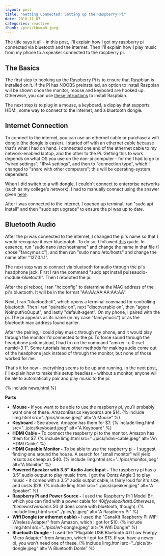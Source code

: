 ```yaml
---
layout: post
title: "Getting Connected: Setting up the Raspberry Pi"
date: 2018-11-07
categories: reactive
thumb: /pics/thumb8.jpeg
---
```


The title says it all - in this post, I'll explain how I got my raspberry pi connected via bluetooth and the internet. Then I'll explain how I play music from my phone to a speaker connected to the raspberry pi.

## The Basics
The first step to hooking up the Raspberry Pi is to ensure that Raspbian is installed on it. If the Pi has NOOBS preinstalled, an option to install Raspbian will be shown once the monitor, mouse and keyboard are hooked up. Otherwise, you can use [these intructions](https://thepi.io/how-to-install-raspbian-on-the-raspberry-pi/) to install Raspbian.

The next step is to plug in a mouse, a keyboard, a display that supports HDMI, some way to connect to the internet, and a bluetooth dongle.

## Internet Connection
To connect to the internet, you can use an ethernet cable or purchase a wifi dongle (the dongle is easier). I started off with an ethernet cable because that's what I had on hand. I connected one end of the ethernet cable to my network-enabled laptop, and the other to the Pi. Getting this to work depends on what OS you use on the non-pi computer - for me I had to go to "wired settings", "IPv4 settings", and then to "connection type", which I changed to "share with other computers"; this will be operating-system dependent.

When I did switch to a wifi dongle, I couldn't connect to enterprise networks (such as my college's network). I had to manually connect using the answer given [here](https://raspberrypi.stackexchange.com/a/79238/93650).

After I was connected to the internet, I opened up terminal, ran "sudo apt install" and then "sudo apt upgrade" to ensure the pi was up to date.

## Bluetooth Audio
After the pi was connected to the internet, I changed the pi's name so that I would recognize it over bluetootoh. To do so, I followed [this](https://thepihut.com/blogs/raspberry-pi-tutorials/19668676-renaming-your-raspberry-pi-the-hostname) guide. In essence, run "sudo nano /etc/hostname" and change the name in that file (I chose "fancymusic"), and then run "sudo nano /etc/hosts" and change the name after "127.0.1.1".

The next step was to connect via bluetooth for audio through the pi's headphone jack. First I ran the command "sudo apt install pulseaudio-module-bluetooth". Then I rebooted the pi.

After the pi reboot, I ran "hciconfig" to determine the MAC address of the pi's bluetooth. It will be in the format "AA:AA:AA:AA:AA:AA".

Next, I ran "bluetoothctl", which opens a terminal command for controlling bluetooth. Then I ran "pairable on", next "discoverable on", then "agent NoInputNoOuput", and lastly "default-agent". On my phone, I paired with the pi. The pi appears as its name (in my case "fancymusic") or as the bluetooth mac address found earlier.

After the pairing, I could play music through my phone, and it would play through the monitor I'd connected to the pi. To force sound through the headphone jack instead, I had to run the command "amixer -c 0 cset numid=3 1". Some tutorials have other methods for making audio come out of the headphone jack instead of through the monitor, but none of those worked for me.

That's it for now - everything seems to be up and running. In the next post, I'll explain how to make this setup headless - without a monitor, anyone will be ale to automatically pair and play music to the pi.

{% include news.html %}

**Parts**
* **Mouse -** If you want to be able to use the raspberry pi, you'll probably want one of these. AmazonBasics keyboards are $14.
{% include limg.html src="../pics/mouse.jpeg" alt="A Mouse" %}
* **Keyboard -** See above. Amazon has them for $7.
{% include limg.html src="../pics/keyboard.jpeg" alt="A Keyboard" %}
* **HDMI Cable -** To connect the raspberry pi to the monitor. Amazon has them for $7.
{% include limg.html src="../pics/hdmi-cable.jpeg" alt="An HDMI Cable" %}
* **HDMI Capable Monitor -** To be able to use the raspberry pi - I suggest finding one around the house. A search for "small monitor" will yield results as cheap as $40.
{% include limg.html src="../pics/monitor.jpeg" alt="A Monitor" %}
* **Powered Speaker with 3.5" Audio Jack Input -** The raspberry pi has a 3.5" audio output to play music from. I got the Oontz Angle 3 to play music - it comes with a 3.5" audio output cable, is fairly loud for it's size, and costs $28.
{% include limg.html src="../pics/speaker.jpeg" alt="A Speaker" %}
* **Raspberry Pi and Power Source -** I used the Raspberry Pi 1 Model B+, which you can find with a power cable for $40 if you look hard. Otherwise, the newest version is ~$50 (it does come with bluetooth, though).
{% include limg.html src="../pics/pi.jpeg" alt="A Raspberry Pi" %}
* **Wifi Dongle (or ethernet cable) -** I used the "CanaKit Raspberry Pi WiFi Wireless Adapter" from Amazon, which I got for $10.
{% include limg.html src="../pics/wf-dongle.jpeg" alt="A Wifi Dongle" %}
* **Bluetooth Dongle -** I used the "Plugable USB Bluetooth 4.0 Low Energy Micro Adapter" from Amazon, which I got for $13. If you have a newer pi, you won't need one of these.
{% include limg.html src="../pics/bt-dongle.jpeg" alt="A Bluetooth Donle" %}
